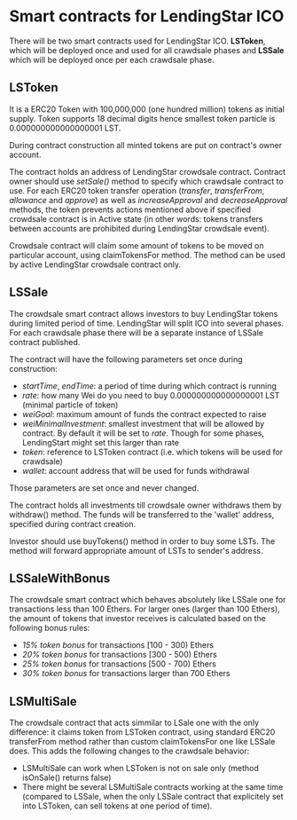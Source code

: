 # Smart contracts for LendingStar ICO

There will be two smart contracts used for LendingStar ICO. **LSToken**, which will be deployed once and used for all crawdsale phases and **LSSale** which will be deployed once per each crawdsale phase.

## LSToken

It is a ERC20 Token with 100,000,000 (one hundred million) tokens as initial supply. Token supports 18 decimal digits hence smallest token particle is 0.000000000000000001 LST.

During contract construction all minted tokens are put on contract's owner account.

The contract holds an address of LendingStar crowdsale contract. Contract owner should use *setSale()* method to specify which crawdsale contract to use. For each ERC20 token transfer operation (*transfer*, *transferFrom*, *allowance* and *approve*) as well as *increaseApproval* and *decreaseApproval* methods, the token prevents actions mentioned above if specified crowdsale contract is in Active state (in other words: tokens transfers between accounts are prohibited during LendingStar crowdsale event).

Crowdsale contract will claim some amount of tokens to be moved on particular account, using claimTokensFor method. The method can be used by active LendingStar crowdsale contract only.

## LSSale

The crowdsale smart contract allows investors to buy LendingStar tokens during limited period of time. LendingStar will split ICO into several phases. For each crawdsale phase there will be a separate instance of LSSale contract published.

The contract will have the following parameters set once during construction:
- *startTime*, *endTime*: a period of time during which contract is running
- *rate*: how many Wei do you need to buy 0.000000000000000001 LST (minimal particle of token)
- *weiGoal*: maximum amount of funds the contract expected to raise
- *weiMinimalInvestment*: smallest investment that will be allowed by contract. By default it will be set to *rate*. Though for some phases, LendingStart might set this larger than rate 
- *token*: reference to LSToken contract (i.e. which tokens will be used for crawdsale)
- *wallet*: account address that will be used for funds withdrawal

Those parameters are set once and never changed.

The contract holds all investments till crowdsale owner withdraws them by withdraw() method. The funds will be transferred to the 'wallet' address, specified during contract creation.

Investor should use buyTokens() method in order to buy some LSTs. The method will forward appropriate amount of LSTs to sender's address.

## LSSaleWithBonus

The crowdsale smart contract which behaves absolutely like LSSale one for transactions less than 100 Ethers. For larger ones  (larger than 100 Ethers), the amount of tokens that investor receives is calculated based on the following bonus rules:

- *15% token bonus* for transactions [100 - 300) Ethers
- *20% token bonus* for transactions [300 - 500) Ethers
- *25% token bonus* for transactions [500 - 700) Ethers
- *30% token bonus* for transactions larger than 700 Ethers

## LSMultiSale

The crowdsale contract that acts simmilar to LSale one with the only difference: it claims token from LSToken contract, using standard ERC20 transferFrom method rather than custom claimTokensFor one like LSSale does. This adds the following changes to the crawdsale behavior:

- LSMultiSale can work when LSToken is not on sale only (method isOnSale() returns false)
- There might be several LSMultiSale contracts working at the same time (compared to LSSale, when the only LSSale contract that explicitely set into LSToken, can sell tokens at one period of time).
